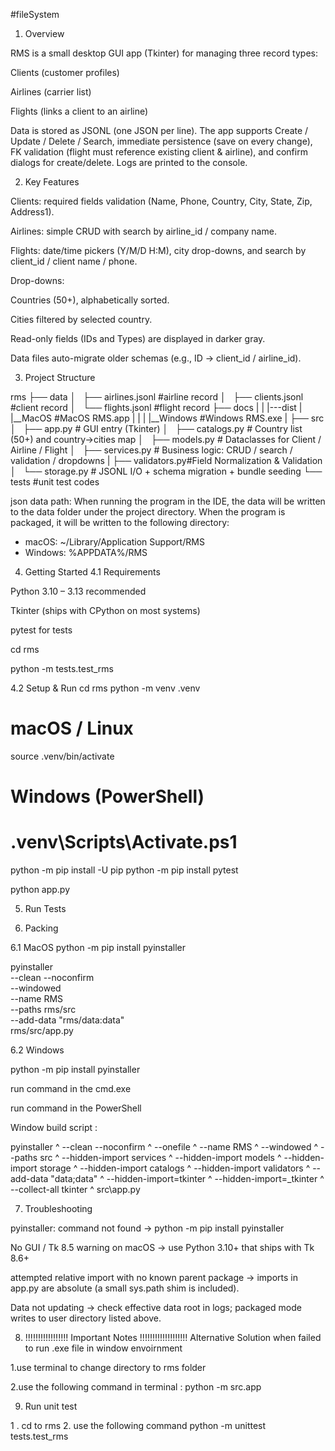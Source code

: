 #fileSystem

1) Overview

RMS is a small desktop GUI app (Tkinter) for managing three record types:

Clients (customer profiles)

Airlines (carrier list)

Flights (links a client to an airline)

Data is stored as JSONL (one JSON per line). The app supports Create / Update / Delete / Search, immediate persistence (save on every change), FK validation (flight must reference existing client & airline), and confirm dialogs for create/delete. Logs are printed to the console.

2) Key Features

Clients: required fields validation (Name, Phone, Country, City, State, Zip, Address1).

Airlines: simple CRUD with search by airline_id / company name.

Flights: date/time pickers (Y/M/D H:M), city drop-downs, and search by client_id / client name / phone.

Drop-downs:

Countries (50+), alphabetically sorted.

Cities filtered by selected country.

Read-only fields (IDs and Types) are displayed in darker gray.

Data files auto-migrate older schemas (e.g., ID → client_id / airline_id).

3) Project Structure

rms
    ├── data
    │   ├── airlines.jsonl   #airline record
    │   ├── clients.jsonl    #client record
    │   └── flights.jsonl    #flight record
    ├── docs
    |
    |
    |---dist
    |    |__MacOS       #MacOS RMS.app
    |    |
    |    |__Windows     #Windows RMS.exe
    |
    ├── src
    │   ├── app.py       # GUI entry (Tkinter)
    │   ├── catalogs.py  # Country list (50+) and country→cities map
    │   ├── models.py    # Dataclasses for Client / Airline / Flight
    │   ├── services.py  # Business logic: CRUD / search / validation / dropdowns
    |   ├── validators.py#Field Normalization & Validation
    │   └── storage.py   # JSONL I/O + schema migration + bundle seeding
    └── tests  #unit test codes

json data path:
When running the program in the IDE, the data will be written to the data folder under the project directory.
When the program is packaged, it will be written to the following directory:

- macOS: ~/Library/Application Support/RMS
- Windows: %APPDATA%/RMS

4) Getting Started
4.1 Requirements

Python 3.10 – 3.13 recommended

Tkinter (ships with CPython on most systems)

pytest for tests

cd rms

python -m tests.test_rms

4.2 Setup & Run
cd rms
python -m venv .venv
# macOS / Linux
source .venv/bin/activate
# Windows (PowerShell)
# .venv\Scripts\Activate.ps1

python -m pip install -U pip
python -m pip install pytest

python app.py


5) Run Tests


6) Packing

6.1 MacOS
python -m pip install pyinstaller

pyinstaller \
  --clean --noconfirm \
  --windowed \
  --name RMS \
  --paths rms/src \
  --add-data "rms/data:data" \
  rms/src/app.py

6.2 Windows

python -m pip install pyinstaller

run command in the cmd.exe

<!-- pyinstaller ^
  --clean --noconfirm ^
  --windowed ^
  --name RMS ^
  --paths rms\src ^
  --add-data "rms\data;data" ^
  rms\src\app.py -->

run command in the PowerShell

<!-- pyinstaller `
  --clean --noconfirm `
  --windowed `
  --name RMS `
  --paths rms\src `
  --add-data "rms\data;data" `
  rms\src\app.py -->

  <!-- pyinstaller `
  --clean --noconfirm `
  --windowed `
  --name RMS `
  --paths src `
  --add-data "data;data" `
  src\app.py -->

Window build script :

pyinstaller ^
  --clean --noconfirm ^
  --onefile ^
  --name RMS ^
  --windowed ^
  --paths src ^
  --hidden-import services ^
  --hidden-import models ^
  --hidden-import storage ^
  --hidden-import catalogs ^
  --hidden-import validators ^
  --add-data "data;data" ^
  --hidden-import=tkinter ^
  --hidden-import=_tkinter ^
  --collect-all tkinter ^
  src\app.py


7) Troubleshooting

pyinstaller: command not found → python -m pip install pyinstaller

No GUI / Tk 8.5 warning on macOS → use Python 3.10+ that ships with Tk 8.6+

attempted relative import with no known parent package → imports in app.py are absolute (a small sys.path shim is included).

Data not updating → check effective data root in logs; packaged mode writes to user directory listed above.

8) !!!!!!!!!!!!!!!!! Important Notes !!!!!!!!!!!!!!!!!!! Alternative Solution when failed to run .exe file in window envoirnment

1.use terminal to change directory to rms folder

2.use the following command in terminal : python -m src.app

9) Run unit test

1 . cd to rms 
2. use the following command python -m unittest tests.test_rms

